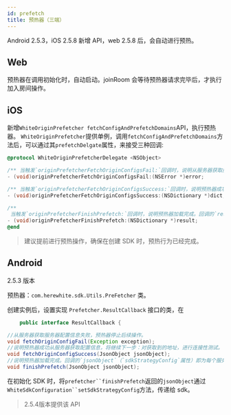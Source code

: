 ```yaml
---
id: prefetch
title: 预热器（三端）
---
```


Android 2.5.3，iOS 2.5.8 新增 API，web 2.5.8 后，会自动进行预热。

## Web

预热器在调用初始化时，自动启动。joinRoom 会等待预热器请求完毕后，才执行加入房间操作。

## iOS

新增`WhiteOriginPrefetcher fetchConfigAndPrefetchDomains`API，执行预热器。
`WhiteOriginPrefetcher`提供单例，调用`fetchConfigAndPrefetchDomains`方法后，可以通过其`prefetchDelgate`属性，来接受三种回调:

```Objective-C
@protocol WhiteOriginPrefetcherDelegate <NSObject>

/** 当触发`originPrefetcherFetchOriginConfigsFail:`回调时，说明从服务器获取服务器配置信息失败，预热器停止不再执行操作。此时与服务器连通性不佳，即使加入房间，也可能会比较慢，或者失败 */
- (void)originPrefetcherFetchOriginConfigsFail:(NSError *)error;

/** 当触发`originPrefetcherFetchOriginConfigsSuccess:`回调时，说明预热器成功从服务器获取配置信息，将继续下一步：对获取到的地址，进行连接性测试。（每个域名的请求超时时间为 30s） */
- (void)originPrefetcherFetchOriginConfigsSuccess:(NSDictionary *)dict;

/**
 当触发`originPrefetcherFinishPrefetch:`回调时，说明预热器加载完成。回调的`result`（`sdkStrategyConfig`属性）即为每个服务器需要最后的连接情况，在初始化sdk时，将该配置信息传递给`WhiteSdkConfiguration`的`sdkStrategyConfig`属性，即可将 native 预热结果，传递给 sdk。 */
- (void)originPrefetcherFinishPrefetch:(NSDictionary *)result;
@end
```

>建议提前进行预热操作，确保在创建 SDK 时，预热行为已经完成。

## Android

2.5.3 版本

预热器：`com.herewhite.sdk.Utils.PreFetcher` 类。

创建实例后，设置实现 `Prefetcher.ResultCallback` 接口的类，在

```Java
    public interface ResultCallback {

//从服务器获取服务器配置信息失败，预热器停止后续操作。
void fetchOriginConfigFail(Exception exception);
//说明预热器成功从服务器获取配置信息，将继续下一步：对获取到的地址，进行连接性测试。（每个域名的请求超时时间为 30s），此处JsonObject为从服务器中获取的配置列表。
void fetchOriginConfigSuccess(JsonObject jsonObject);
//说明预热器加载完成。回调的`jsonObject`（`sdkStrategyConfig`属性）即为每个服务器需要最后的连接情况，在初始化sdk时，将该配置信息传递给`WhiteSdkConfiguration`的`sdkStrategyConfig`属性，即可将 native 预热结果，传递给 sdk。
void finishPrefetch(JsonObject jsonObject);
```

在初始化 SDK 时，将`prefetcher``finishPrefetch`返回的`jsonObject`通过`WhiteSdkConfiguration``setSdkStrategyConfig`方法，传递给 sdk。
>2.5.4版本提供该 API